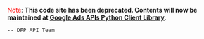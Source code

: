 <font color='red'>Note</font>: <b>This code site has been deprecated.  Contents will now be maintained at <a href='https://code.google.com/p/google-api-ads-python/'>Google Ads APIs Python Client Library</a></b>.

`-- DFP API Team`